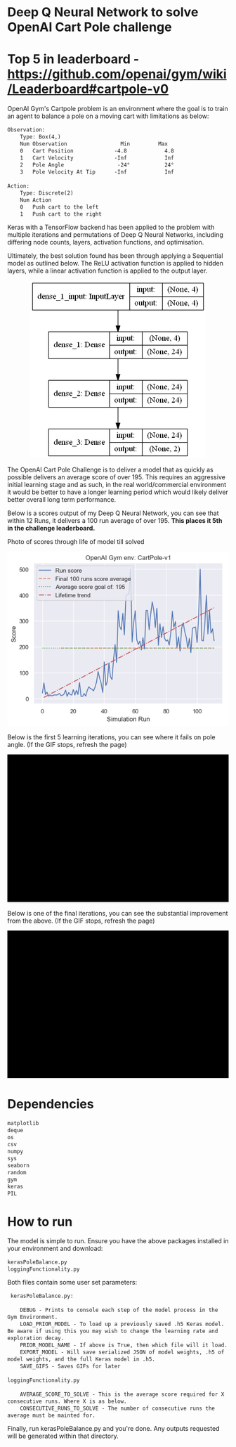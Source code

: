 # Deep Q Neural Network to solve OpenAI Cart Pole challenge

# Top 5 in leaderboard - https://github.com/openai/gym/wiki/Leaderboard#cartpole-v0

OpenAI Gym's Cartpole problem is an environment where the goal is to train an agent to balance a pole on a moving cart with limitations as below:

    Observation: 
        Type: Box(4,)
        Num	Observation                 Min         Max
        0	Cart Position             -4.8            4.8
        1	Cart Velocity             -Inf            Inf
        2	Pole Angle                 -24°           24°
        3	Pole Velocity At Tip      -Inf            Inf
        
    Action:
        Type: Discrete(2)
        Num	Action
        0	Push cart to the left
        1	Push cart to the right
        
Keras with a TensorFlow backend has been applied to the problem with multiple iterations and permutations of Deep Q Neural Networks, including differing node counts, layers, activation functions, and optimisation.

Ultimately, the best solution found has been through applying a Sequential model as outlined below. The ReLU activation function is applied to hidden layers, while a linear activation function is applied to the output layer.

<p align="center"><img src="/modelExport/modelSpec.png" /></p>

The OpenAI Cart Pole Challenge is to deliver a model that as quickly as possible delivers an average score of over 195. This requires an aggressive initial learning stage and as such, in the real world/commercial environment it would be better to have a longer learning period which would likely deliver better overall long term performance.

Below is a scores output of my Deep Q Neural Network, you can see that within 12 Runs, it delivers a 100 run average of over 195. **This places it 5th in the challenge leaderboard.**

Photo of scores through life of model till solved
<p align="center"><img src="outputs/scores.png" /></p>

Below is the first 5 learning iterations, you can see where it fails on pole angle. (If the GIF stops, refresh the page)
<p align="center"><img src="GIFs/FirstFiveIterations.gif" /></p>

Below is one of the final iterations, you can see the substantial improvement from the above. (If the GIF stops, refresh the page)
<p align="center"><img src="GIFs/RunningModelExample.gif" /></p>

# Dependencies

    matplotlib
    deque
    os
    csv
    numpy
    sys
    seaborn
    random
    gym
    keras
    PIL   

# How to run
The model is simple to run. Ensure you have the above packages installed in your environment and download:

    kerasPoleBalance.py
    loggingFunctionality.py

Both files contain some user set parameters:

     kerasPoleBalance.py:
     
        DEBUG - Prints to console each step of the model process in the Gym Environment.
        LOAD_PRIOR_MODEL - To load up a previously saved .h5 Keras model. Be aware if using this you may wish to change the learning rate and exploration decay.
        PRIOR_MODEL_NAME - If above is True, then which file will it load.
        EXPORT_MODEL - Will save serialized JSON of model weights, .h5 of model weights, and the full Keras model in .h5.
        SAVE_GIFS - Saves GIFs for later
    
    loggingFunctionality.py
    
        AVERAGE_SCORE_TO_SOLVE - This is the average score required for X consecutive runs. Where X is as below.
        CONSECUTIVE_RUNS_TO_SOLVE - The number of consecutive runs the average must be mainted for. 

Finally, run kerasPoleBalance.py and you're done. Any outputs requested will be generated within that directory.
